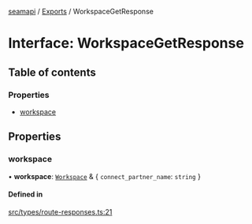 [seamapi](../README.md) / [Exports](../modules.md) / WorkspaceGetResponse

# Interface: WorkspaceGetResponse

## Table of contents

### Properties

- [workspace](WorkspaceGetResponse.md#workspace)

## Properties

### workspace

• **workspace**: [`Workspace`](Workspace.md) & { `connect_partner_name`: `string`  }

#### Defined in

[src/types/route-responses.ts:21](https://github.com/seamapi/javascript/blob/main/src/types/route-responses.ts#L21)
